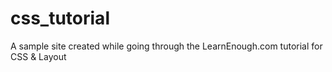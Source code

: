 # css_tutorial
A sample site created while going through the LearnEnough.com tutorial for CSS & Layout
